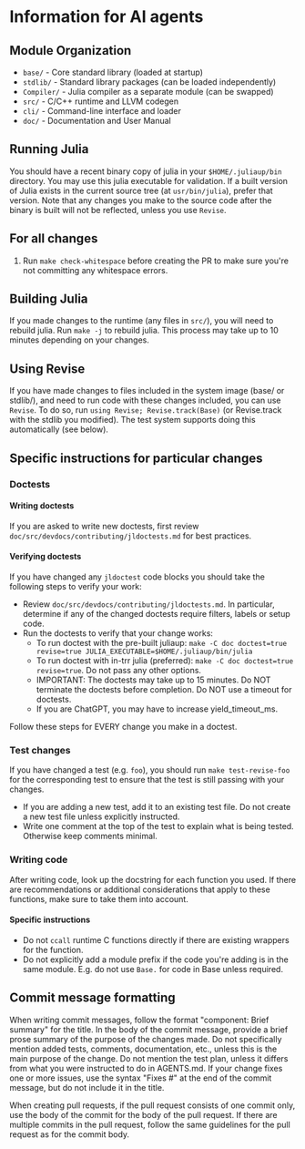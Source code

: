 # Information for AI agents

## Module Organization
- `base/` - Core standard library (loaded at startup)
- `stdlib/` - Standard library packages (can be loaded independently)
- `Compiler/` - Julia compiler as a separate module (can be swapped)
- `src/` - C/C++ runtime and LLVM codegen
- `cli/` - Command-line interface and loader
- `doc/` - Documentation and User Manual

## Running Julia

You should have a recent binary copy of julia in your `$HOME/.juliaup/bin` directory.
You may use this julia executable for validation.
If a built version of Julia exists in the current source tree (at `usr/bin/julia`),
prefer that version.
Note that any changes you make to the source code after the binary is built
will not be reflected, unless you use `Revise`.

## For all changes

1. Run `make check-whitespace` before creating the PR to make sure you're not committing any whitespace errors.

## Building Julia

If you made changes to the runtime (any files in `src/`), you will need to rebuild
julia. Run `make -j` to rebuild julia. This process may take up to 10 minutes
depending on your changes.

## Using Revise

If you have made changes to files included in the system image (base/ or stdlib/),
and need to run code with these changes included, you can use `Revise`.
To do so, run `using Revise; Revise.track(Base)` (or Revise.track with the stdlib you modified).
The test system supports doing this automatically (see below).

## Specific instructions for particular changes

### Doctests

#### Writing doctests

If you are asked to write new doctests, first review `doc/src/devdocs/contributing/jldoctests.md`
for best practices.

#### Verifying doctests
If you have changed any `jldoctest` code blocks you should take
the following steps to verify your work:
- Review `doc/src/devdocs/contributing/jldoctests.md`. In particular, determine
  if any of the changed doctests require filters, labels or setup code.
- Run the doctests to verify that your change works:
    - To run doctest with the pre-built juliaup: `make -C doc doctest=true  revise=true JULIA_EXECUTABLE=$HOME/.juliaup/bin/julia`
    - To run doctest with in-trr julia (preferred): `make -C doc doctest=true revise=true`. Do not pass any other options.
    - IMPORTANT: The doctests may take up to 15 minutes. Do NOT terminate the doctests before completion. Do NOT use a timeout for doctests.
    - If you are ChatGPT, you may have to increase yield_timeout_ms.

Follow these steps for EVERY change you make in a doctest.

### Test changes

If you have changed a test (e.g. `foo`), you should run `make test-revise-foo` for the
corresponding test to ensure that the test is still passing with your changes.
- If you are adding a new test, add it to an existing test file. Do not create a new test file unless explicitly instructed.
- Write one comment at the top of the test to explain what is being tested.
  Otherwise keep comments minimal.

### Writing code
After writing code, look up the docstring for each function you used. If there
are recommendations or additional considerations that apply to these functions,
make sure to take them into account.

#### Specific instructions
- Do not `ccall` runtime C functions directly if there are existing wrappers for the function.
- Do not explicitly add a module prefix if the code you're adding is in the same module. E.g. do not use `Base.` for code in Base unless required.

## Commit message formatting

When writing commit messages, follow the format "component: Brief summary" for
the title. In the body of the commit message, provide a brief prose summary
of the purpose of the changes made. Do not specifically mention added tests, comments,
documentation, etc., unless this is the main purpose of the change. Do not mention
the test plan, unless it differs from what you were instructed to do in AGENTS.md.
If your change fixes one or more issues, use the syntax "Fixes #" at the end of the commit message, but do not include it in the title.

When creating pull requests, if the pull request consists of one commit only,
use the body of the commit for the body of the pull request. If there are multiple
commits in the pull request, follow the same guidelines for the pull request
as for the commit body.
